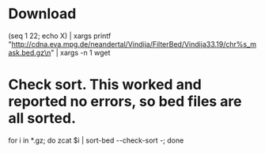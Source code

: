 # Download
(seq 1 22; echo X) |
xargs printf "http://cdna.eva.mpg.de/neandertal/Vindija/FilterBed/Vindija33.19/chr%s_mask.bed.gz\n" |
xargs -n 1 wget

# Check sort. This worked and reported no errors, so bed files are all sorted.
for i in *.gz; do zcat $i | sort-bed --check-sort -; done

